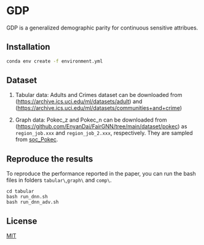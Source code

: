 # GDP

GDP is a generalized demographic parity for continuous sensitive attribues.

## Installation

```bash
conda env create -f environment.yml
```
## Dataset
1. Tabular data: Adults and Crimes dataset can be downloaded from (https://archive.ics.uci.edu/ml/datasets/adult) and (https://archive.ics.uci.edu/ml/datasets/communities+and+crime)

2. Graph data: Pokec_z and Pokec_n can be downloaded from (https://github.com/EnyanDai/FairGNN/tree/main/dataset/pokec) as `region_job.xxx` and `region_job_2.xxx`, respectively.
They are sampled from [soc_Pokec](http://snap.stanford.edu/data/soc-Pokec.html). 

## Reproduce the results

To reproduce the performance reported in the paper, you can run the bash files in folders `tabular\`,`graph\` and `comp\`.
```
cd tabular
bash run_dnn.sh
bash run_dnn_adv.sh
```

## License
[MIT](https://choosealicense.com/licenses/mit/)